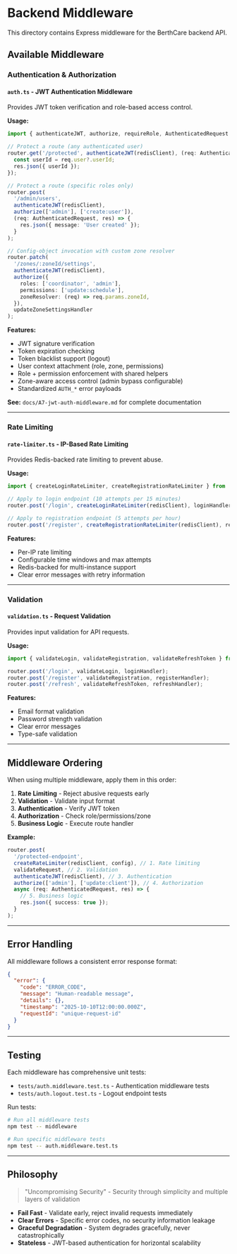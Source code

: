 # Backend Middleware

This directory contains Express middleware for the BerthCare backend API.

## Available Middleware

### Authentication & Authorization

#### `auth.ts` - JWT Authentication Middleware

Provides JWT token verification and role-based access control.

**Usage:**

```typescript
import { authenticateJWT, authorize, requireRole, AuthenticatedRequest } from './middleware/auth';

// Protect a route (any authenticated user)
router.get('/protected', authenticateJWT(redisClient), (req: AuthenticatedRequest, res) => {
  const userId = req.user?.userId;
  res.json({ userId });
});

// Protect a route (specific roles only)
router.post(
  '/admin/users',
  authenticateJWT(redisClient),
  authorize(['admin'], ['create:user']),
  (req: AuthenticatedRequest, res) => {
    res.json({ message: 'User created' });
  }
);

// Config-object invocation with custom zone resolver
router.patch(
  '/zones/:zoneId/settings',
  authenticateJWT(redisClient),
  authorize({
    roles: ['coordinator', 'admin'],
    permissions: ['update:schedule'],
    zoneResolver: (req) => req.params.zoneId,
  }),
  updateZoneSettingsHandler
);
```

**Features:**

- JWT signature verification
- Token expiration checking
- Token blacklist support (logout)
- User context attachment (role, zone, permissions)
- Role + permission enforcement with shared helpers
- Zone-aware access control (admin bypass configurable)
- Standardized `AUTH_*` error payloads

**See:** `docs/A7-jwt-auth-middleware.md` for complete documentation

---

### Rate Limiting

#### `rate-limiter.ts` - IP-Based Rate Limiting

Provides Redis-backed rate limiting to prevent abuse.

**Usage:**

```typescript
import { createLoginRateLimiter, createRegistrationRateLimiter } from './middleware/rate-limiter';

// Apply to login endpoint (10 attempts per 15 minutes)
router.post('/login', createLoginRateLimiter(redisClient), loginHandler);

// Apply to registration endpoint (5 attempts per hour)
router.post('/register', createRegistrationRateLimiter(redisClient), registerHandler);
```

**Features:**

- Per-IP rate limiting
- Configurable time windows and max attempts
- Redis-backed for multi-instance support
- Clear error messages with retry information

---

### Validation

#### `validation.ts` - Request Validation

Provides input validation for API requests.

**Usage:**

```typescript
import { validateLogin, validateRegistration, validateRefreshToken } from './middleware/validation';

router.post('/login', validateLogin, loginHandler);
router.post('/register', validateRegistration, registerHandler);
router.post('/refresh', validateRefreshToken, refreshHandler);
```

**Features:**

- Email format validation
- Password strength validation
- Clear error messages
- Type-safe validation

---

## Middleware Ordering

When using multiple middleware, apply them in this order:

1. **Rate Limiting** - Reject abusive requests early
2. **Validation** - Validate input format
3. **Authentication** - Verify JWT token
4. **Authorization** - Check role/permissions/zone
5. **Business Logic** - Execute route handler

**Example:**

```typescript
router.post(
  '/protected-endpoint',
  createRateLimiter(redisClient, config), // 1. Rate limiting
  validateRequest, // 2. Validation
  authenticateJWT(redisClient), // 3. Authentication
  authorize(['admin'], ['update:client']), // 4. Authorization
  async (req: AuthenticatedRequest, res) => {
    // 5. Business logic
    res.json({ success: true });
  }
);
```

---

## Error Handling

All middleware follows a consistent error response format:

```json
{
  "error": {
    "code": "ERROR_CODE",
    "message": "Human-readable message",
    "details": {},
    "timestamp": "2025-10-10T12:00:00.000Z",
    "requestId": "unique-request-id"
  }
}
```

---

## Testing

Each middleware has comprehensive unit tests:

- `tests/auth.middleware.test.ts` - Authentication middleware tests
- `tests/auth.logout.test.ts` - Logout endpoint tests

Run tests:

```bash
# Run all middleware tests
npm test -- middleware

# Run specific middleware tests
npm test -- auth.middleware.test.ts
```

---

## Philosophy

> "Uncompromising Security" - Security through simplicity and multiple layers of validation

- **Fail Fast** - Validate early, reject invalid requests immediately
- **Clear Errors** - Specific error codes, no security information leakage
- **Graceful Degradation** - System degrades gracefully, never catastrophically
- **Stateless** - JWT-based authentication for horizontal scalability
